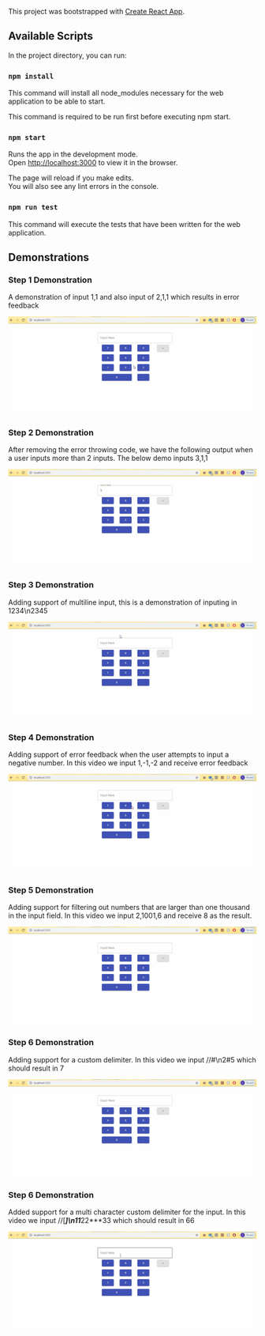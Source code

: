This project was bootstrapped with [Create React App](https://github.com/facebook/create-react-app).

## Available Scripts

In the project directory, you can run:

### `npm install`
This command will install all node_modules necessary for the web application to be able to start.

This command is required to be run first before executing npm start.

### `npm start`

Runs the app in the development mode.<br />
Open [http://localhost:3000](http://localhost:3000) to view it in the browser.

The page will reload if you make edits.<br />
You will also see any lint errors in the console.

### `npm run test`

This command will execute the tests that have been written for the web application.

## Demonstrations

### Step 1 Demonstration
A demonstration of input 1,1 and also input of 2,1,1 which results in error feedback

![Demo of error message feedback](https://github.com/dillonreedy/R365_Calculator/blob/master/demo_gifs/error_feedback_demo.gif)

### Step 2 Demonstration
After removing the error throwing code, we have the following output when a user inputs more than 2 inputs.
The below demo inputs 3,1,1

![Demo of 3,1,1 input](https://github.com/dillonreedy/R365_Calculator/blob/master/demo_gifs/demo_multiple_input.gif)

### Step 3 Demonstration
Adding support of multiline input, this is a demonstration of inputing in 1234\n2345

![Demonstration of input 1234\n2345](https://github.com/dillonreedy/R365_Calculator/blob/master/demo_gifs/newline_support.gif)


### Step 4 Demonstration
Adding support of error feedback when the user attempts to input a negative number. In this video we input 1,-1,-2 and receive error feedback

![Demonstration of input 1,-1,-2](https://github.com/dillonreedy/R365_Calculator/blob/master/demo_gifs/negative_number_error_support.gif)

### Step 5 Demonstration
Adding support for filtering out numbers that are larger than one thousand in the input field. In this video we input 2,1001,6 and receive 8 as the result.

![Demonstration of input 2,1001,6](https://github.com/dillonreedy/R365_Calculator/blob/master/demo_gifs/filter_numbers_over_thousand.gif)

### Step 6 Demonstration
Adding support for a custom delimiter. In this video we input //#\n2#5 which should result in 7

![Demonstration of input //#\n2#5](https://github.com/dillonreedy/R365_Calculator/blob/master/demo_gifs/single_custom_delim.gif)

### Step 6 Demonstration
Added support for a multi character custom delimiter for the input. In this video we input //[***]\n11***22***33 which should result in 66

![Demonstration of input //[***]\n11***22***33](https://github.com/dillonreedy/R365_Calculator/blob/master/demo_gifs/multichar_custom_delim.gif)